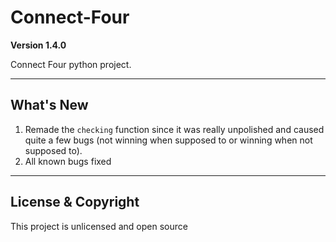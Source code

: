 # Connect-Four

**Version 1.4.0**

Connect Four python project.

---

## What's New

1. Remade the `checking` function since it was really unpolished
   and caused quite a few bugs (not winning when supposed to or
   winning when not supposed to).
2. All known bugs fixed

---

## License & Copyright

This project is unlicensed and open source
